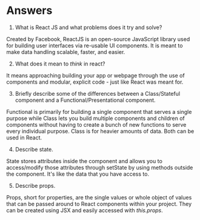 # Answers

1.  What is React JS and what problems does it try and solve?

Created by Facebook, ReactJS is an open-source JavaScript library used for building user interfaces via re-usable UI components. It is meant to make data handling scalable, faster, and easier.

2.  What does it mean to _think_ in react?

It means approaching building your app or webpage through the use of components and modular, explicit code - just like React was meant for.

3.  Briefly describe some of the differences between a Class/Stateful component and a Functional/Presentational component.

Functional is primarily for building a single component that serves a single purpose while Class lets you build multiple components and children of components without having to create a bunch of new functions to serve every individual purpose. Class is for heavier amounts of data. Both can be used in React.

4.  Describe state.

State stores attributes inside the component and allows you to access/modify those attributes through setState by using methods outside the component. It's like the data that you have access to.

5.  Describe props.

Props, short for properties, are the single values or whole object of values that can be passed around to React components within your project. They can be created using JSX and easily accessed with _this.props_.
